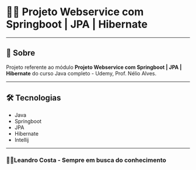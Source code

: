 # 👨‍🎓 Projeto Webservice com Springboot | JPA | Hibernate

---

## 👀 Sobre

Projeto referente ao módulo **Projeto Webservice com Springboot | JPA | Hibernate** do curso Java completo - Udemy, Prof. Nélio Alves.

---

## 🛠 Tecnologias

- Java
- Springboot
- JPA
- Hibernate
- Intellij

---

### 🐱‍🏍Leandro Costa - Sempre em busca do conhecimento
